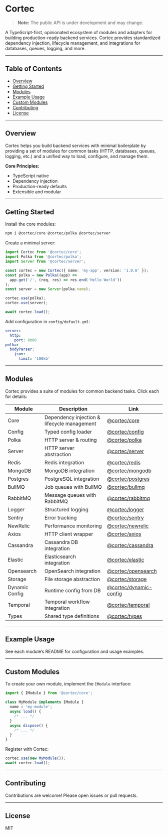 # Cortec

> **Note:** The public API is under development and may change.

A TypeScript-first, opinionated ecosystem of modules and adapters for building production-ready backend services. Cortec provides standardized dependency injection, lifecycle management, and integrations for databases, queues, logging, and more.

---

## Table of Contents

- [Overview](#overview)
- [Getting Started](#getting-started)
- [Modules](#modules)
- [Example Usage](#example-usage)
- [Custom Modules](#custom-modules)
- [Contributing](#contributing)
- [License](#license)

---

## Overview

Cortec helps you build backend services with minimal boilerplate by providing a set of modules for common tasks (HTTP, databases, queues, logging, etc.) and a unified way to load, configure, and manage them.

**Core Principles:**

- TypeScript native
- Dependency injection
- Production-ready defaults
- Extensible and modular

---

## Getting Started

Install the core modules:

```bash
npm i @cortec/core @cortec/polka @cortec/server
```

Create a minimal server:

```typescript
import Cortec from '@cortec/core';
import Polka from '@cortec/polka';
import Server from '@cortec/server';

const cortec = new Cortec({ name: 'my-app', version: '1.0.0' });
const polka = new Polka((app) =>
  app.get('/', (req, res) => res.end('Hello World'))
);
const server = new Server(polka.name);

cortec.use(polka);
cortec.use(server);

await cortec.load();
```

Add configuration in `config/default.yml`:

```yaml
server:
  http:
    port: 8080
polka:
  bodyParser:
    json:
      limit: '100kb'
```

---

## Modules

Cortec provides a suite of modules for common backend tasks. Click each for details:

| Module         | Description                                 | Link                                                          |
| -------------- | ------------------------------------------- | ------------------------------------------------------------- |
| Core           | Dependency injection & lifecycle management | [@cortec/core](./packages/core/README.md)                     |
| Config         | Typed config loader                         | [@cortec/config](./packages/config/README.md)                 |
| Polka          | HTTP server & routing                       | [@cortec/polka](./packages/polka/README.md)                   |
| Server         | HTTP server abstraction                     | [@cortec/server](./packages/server/README.md)                 |
| Redis          | Redis integration                           | [@cortec/redis](./packages/redis/README.md)                   |
| MongoDB        | MongoDB integration                         | [@cortec/mongodb](./packages/mongodb/README.md)               |
| Postgres       | PostgreSQL integration                      | [@cortec/postgres](./packages/postgres/README.md)             |
| BullMQ         | Job queues with BullMQ                      | [@cortec/bullmq](./packages/bullmq/README.md)                 |
| RabbitMQ       | Message queues with RabbitMQ                | [@cortec/rabbitmq](./packages/rabbitmq/README.md)             |
| Logger         | Structured logging                          | [@cortec/logger](./packages/logger/README.md)                 |
| Sentry         | Error tracking                              | [@cortec/sentry](./packages/sentry/README.md)                 |
| NewRelic       | Performance monitoring                      | [@cortec/newrelic](./packages/newrelic/README.md)             |
| Axios          | HTTP client wrapper                         | [@cortec/axios](./packages/axios/README.md)                   |
| Cassandra      | Cassandra DB integration                    | [@cortec/cassandra](./packages/cassandra/README.md)           |
| Elastic        | Elasticsearch integration                   | [@cortec/elastic](./packages/elastic/README.md)               |
| Opensearch     | OpenSearch integration                      | [@cortec/opensearch](./packages/opensearch/README.md)         |
| Storage        | File storage abstraction                    | [@cortec/storage](./packages/storage/README.md)               |
| Dynamic Config | Runtime config from DB                      | [@cortec/dynamic-config](./packages/dynamic-config/README.md) |
| Temporal       | Temporal workflow integration               | [@cortec/temporal](./packages/temporal/README.md)             |
| Types          | Shared type definitions                     | [@cortec/types](./packages/types/README.md)                   |

---

## Example Usage

See each module’s README for configuration and usage examples.

---

## Custom Modules

To create your own module, implement the `IModule` interface:

```typescript
import { IModule } from '@cortec/core';

class MyModule implements IModule {
  name = 'my-module';
  async load() {
    /* ... */
  }
  async dispose() {
    /* ... */
  }
}
```

Register with Cortec:

```typescript
cortec.use(new MyModule());
await cortec.load();
```

---

## Contributing

Contributions are welcome! Please open issues or pull requests.

---

## License

MIT
